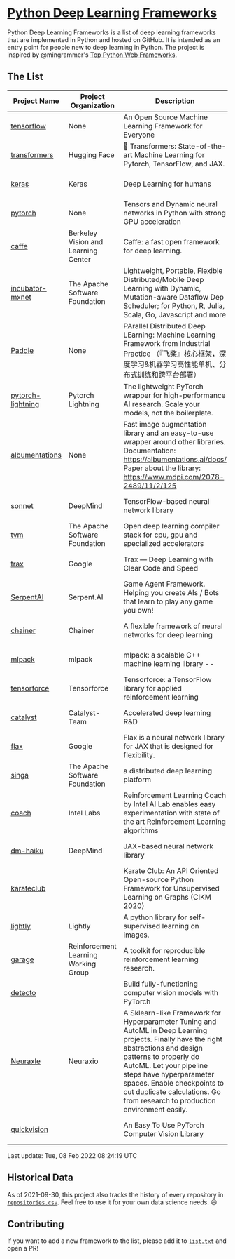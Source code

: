 # [Python Deep Learning Frameworks](https://www.github.com/shimst3r/python-deep-learning-frameworks)

Python Deep Learning Frameworks is a list of deep learning frameworks that are implemented in Python and hosted on GitHub. It is intended as an entry point for people new to deep learning in Python. The project is inspired by @mingrammer's [Top Python Web Frameworks](https://github.com/mingrammer/python-web-framework-stars).

## The List

| Project Name | Project Organization | Description | Stars | Forks | Open Issues | Last Commit |
| ------------ | -------------------- | ----------- | ----: | ----: | ----------: | ----------- |
| [tensorflow](https://tensorflow.org) | None | An Open Source Machine Learning Framework for Everyone | 162733 | 86296 | 2510 | 0 day(s) ago |
| [transformers](https://huggingface.co/transformers) | Hugging Face | 🤗 Transformers: State-of-the-art Machine Learning for Pytorch, TensorFlow, and JAX. | 57840 | 13663 | 443 | 0 day(s) ago |
| [keras](http://keras.io/) | Keras | Deep Learning for humans | 53910 | 18984 | 268 | 0 day(s) ago |
| [pytorch](https://pytorch.org) | None | Tensors and Dynamic neural networks in Python with strong GPU acceleration | 53853 | 14879 | 11216 | 0 day(s) ago |
| [caffe](http://caffe.berkeleyvision.org/) | Berkeley Vision and Learning Center | Caffe: a fast open framework for deep learning. | 32232 | 18939 | 1178 | 0 day(s) ago |
| [incubator-mxnet](https://mxnet.apache.org) | The Apache Software Foundation | Lightweight, Portable, Flexible Distributed/Mobile Deep Learning with Dynamic, Mutation-aware Dataflow Dep Scheduler; for Python, R, Julia, Scala, Go, Javascript and more | 19848 | 6890 | 1971 | 0 day(s) ago |
| [Paddle](http://www.paddlepaddle.org/) | None | PArallel Distributed Deep LEarning: Machine Learning Framework from Industrial Practice （『飞桨』核心框架，深度学习&机器学习高性能单机、分布式训练和跨平台部署） | 17549 | 4267 | 2789 | 0 day(s) ago |
| [pytorch-lightning](https://pytorchlightning.ai) | Pytorch Lightning | The lightweight PyTorch wrapper for high-performance AI research. Scale your models, not the boilerplate. | 17271 | 2149 | 489 | 0 day(s) ago |
| [albumentations](https://albumentations.ai) | None | Fast image augmentation library and an easy-to-use wrapper around other libraries. Documentation:  https://albumentations.ai/docs/ Paper about the library: https://www.mdpi.com/2078-2489/11/2/125 | 9628 | 1235 | 260 | 0 day(s) ago |
| [sonnet](https://sonnet.dev/) | DeepMind | TensorFlow-based neural network library | 9189 | 1310 | 24 | 0 day(s) ago |
| [tvm](https://tvm.apache.org/) | The Apache Software Foundation | Open deep learning compiler stack for cpu, gpu and specialized accelerators | 7668 | 2376 | 326 | 0 day(s) ago |
| [trax](https://github.com/google/trax) | Google | Trax — Deep Learning with Clear Code and Speed | 6749 | 692 | 89 | 0 day(s) ago |
| [SerpentAI](http://serpent.ai) | Serpent.AI | Game Agent Framework. Helping you create AIs / Bots that learn to play any game you own! | 6152 | 723 | 2 | 1 day(s) ago |
| [chainer](https://chainer.org) | Chainer | A flexible framework of neural networks for deep learning | 5660 | 1379 | 9 | 4 day(s) ago |
| [mlpack](https://www.mlpack.org/) | mlpack | mlpack: a scalable C++ machine learning library --  | 3907 | 1407 | 79 | 0 day(s) ago |
| [tensorforce](https://github.com/tensorforce/tensorforce) | Tensorforce | Tensorforce: a TensorFlow library for applied reinforcement learning | 3086 | 517 | 5 | 1 day(s) ago |
| [catalyst](https://catalyst-team.com) | Catalyst-Team | Accelerated deep learning R&D | 2832 | 352 | 5 | 1 day(s) ago |
| [flax](https://github.com/google/flax) | Google | Flax is a neural network library for JAX that is designed for flexibility. | 2627 | 298 | 168 | 0 day(s) ago |
| [singa](https://github.com/apache/singa) | The Apache Software Foundation | a distributed deep learning platform | 2521 | 802 | 39 | 0 day(s) ago |
| [coach](https://intellabs.github.io/coach/) | Intel Labs | Reinforcement Learning Coach by Intel AI Lab enables easy experimentation with state of the art Reinforcement Learning algorithms | 2106 | 423 | 87 | 2 day(s) ago |
| [dm-haiku](https://dm-haiku.readthedocs.io) | DeepMind | JAX-based neural network library | 1709 | 130 | 37 | 0 day(s) ago |
| [karateclub](https://karateclub.readthedocs.io) |  | Karate Club: An API Oriented Open-source Python Framework for Unsupervised Learning on Graphs (CIKM 2020) | 1508 | 182 | 1 | 1 day(s) ago |
| [lightly](https://github.com/lightly-ai/lightly) | Lightly | A python library for self-supervised learning on images. | 1453 | 98 | 67 | 0 day(s) ago |
| [garage](https://github.com/rlworkgroup/garage) | Reinforcement Learning Working Group | A toolkit for reproducible reinforcement learning research. | 1393 | 247 | 222 | 3 day(s) ago |
| [detecto](https://detecto.readthedocs.io/) |  | Build fully-functioning computer vision models with PyTorch | 534 | 89 | 26 | 0 day(s) ago |
| [Neuraxle](https://www.neuraxle.org/) | Neuraxio | A Sklearn-like Framework for Hyperparameter Tuning and AutoML in Deep Learning projects. Finally have the right abstractions and design patterns to properly do AutoML. Let your pipeline steps have hyperparameter spaces. Enable checkpoints to cut duplicate calculations. Go from research to production environment easily. | 495 | 53 | 113 | 1 day(s) ago |
| [quickvision](https://github.com/oke-aditya/quickvision) |  | An Easy To Use PyTorch Computer Vision Library | 47 | 4 | 19 | 5 day(s) ago |

Last update: Tue, 08 Feb 2022 08:24:19 UTC

## Historical Data

As of 2021-09-30, this project also tracks the history of every repository in [`repositories.csv`](./repositories.csv). Feel free to use it for your own data science needs. :smile:

## Contributing

If you want to add a new framework to the list, please add it to [`list.txt`](./python-deep-learning-frameworks/list.txt) and open a PR!